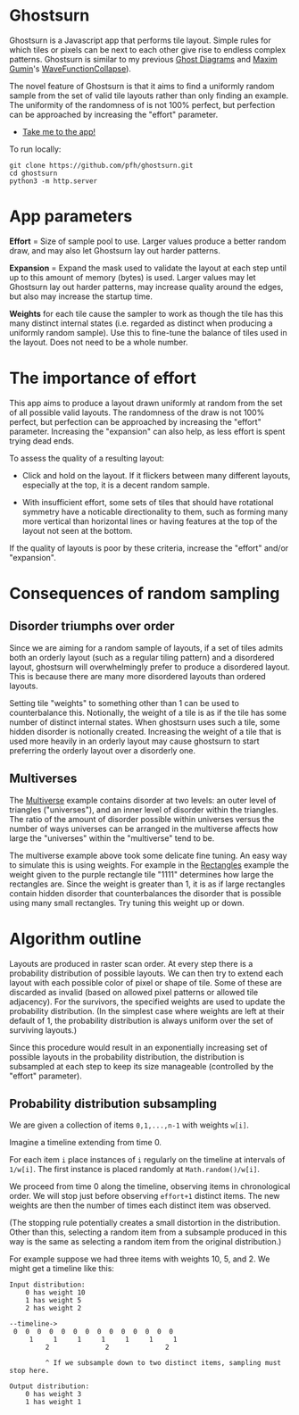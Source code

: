 # Ghostsurn

Ghostsurn is a Javascript app that performs tile layout. Simple rules for which tiles or pixels can be next to each other give rise to endless complex patterns. Ghostsurn is similar to my previous [Ghost Diagrams](http://logarithmic.net/pfh/ghost-diagrams) and [Maxim Gumin](https://twitter.com/ExUtumno)'s [WaveFunctionCollapse](https://github.com/mxgmn/WaveFunctionCollapse)). 

The novel feature of Ghostsurn is that it aims to find a uniformly random sample from the set of valid tile layouts rather than only finding an example. The uniformity of the randomness of is not 100% perfect, but perfection can be approached by increasing the "effort" parameter.

* [Take me to the app!](https://logarithmic.net/ghostsurn)

To run locally:

```
git clone https://github.com/pfh/ghostsurn.git
cd ghostsurn
python3 -m http.server
```

# App parameters

**Effort** = Size of sample pool to use. Larger values produce a better random draw, and may also let Ghostsurn lay out harder patterns.

**Expansion** = Expand the mask used to validate the layout at each step until up to this amount of memory (bytes) is used. Larger values may let Ghostsurn lay out harder patterns, may increase quality around the edges, but also may increase the startup time.

**Weights** for each tile cause the sampler to work as though the tile has this many distinct internal states (i.e. regarded as distinct when producing a uniformly random sample). Use this to fine-tune the balance of tiles used in the layout. Does not need to be a whole number.


# The importance of effort

This app aims to produce a layout drawn uniformly at random from the set of all possible valid layouts. The randomness of the draw is not 100% perfect, but perfection can be approached by increasing the "effort" parameter. Increasing the "expansion" can also help, as less effort is spent trying dead ends. 

To assess the quality of a resulting layout:

* Click and hold on the layout. If it flickers between many different layouts, especially at the top, it is a decent random sample. 

* With insufficient effort, some sets of tiles that should have rotational symmetry have a noticable directionality to them, such as forming many more vertical than horizontal lines or having features at the top of the layout not seen at the bottom.

If the quality of layouts is poor by these criteria, increase the "effort" and/or "expansion".


# Consequences of random sampling

## Disorder triumphs over order

Since we are aiming for a random sample of layouts, if a set of tiles admits both an orderly layout (such as a regular tiling pattern) and a disordered layout, ghostsurn will overwhelmingly prefer to produce a disordered layout. This is because there are many more disordered layouts than ordered layouts.

Setting tile "weights" to something other than 1 can be used to counterbalance this. Notionally, the weight of a tile is as if the tile has some number of distinct internal states. When ghostsurn uses such a tile, some hidden disorder is notionally created. Increasing the weight of a tile that is used more heavily in an orderly layout may cause ghostsurn to start preferring the orderly layout over a disorderly one.

## Multiverses

The [Multiverse](https://logarithmic.net/ghostsurn/0.2/pixel.html#rotation=&width=30&height=60&max_memory=100000&effort=250&scale=10&pattern=10%7C10%7C0222222222201001100221100100222000110202211111222221000202222000222222200222222220222222222222222222&mask=5%7C5%7C0000001100011000000000000&pal0=%23fce94f&pal1=%23d9138a&pal2=%2312a4d9&pal3=%23000000&pal4=%23ffffff&weight0=1&weight1=1&weight2=1&weight3=1&weight4=1) example contains disorder at two levels: an outer level of triangles ("universes"), and an inner level of disorder within the triangles. The ratio of the amount of disorder possible within universes versus the number of ways universes can be arranged in the multiverse affects how large the "universes" within the "multiverse" tend to be.

The multiverse example above took some delicate fine tuning. An easy way to simulate this is using weights. For example in the [Rectangles](https://logarithmic.net/ghostsurn/0.2/tile.html#bg=%23c4a000&outlines=1&grid=0&width=15&height=20&max_memory=100000&effort=250&scale=30&tile0=1444&pal0=%23fce94f&weight0=1&tile1=1111&pal1=%2375507b&weight1=1.5) example the weight given to the purple rectangle tile "1111" determines how large the rectangles are. Since the weight is greater than 1, it is as if large rectangles contain hidden disorder that counterbalances the disorder that is possible using many small rectangles. Try tuning this weight up or down.


# Algorithm outline

Layouts are produced in raster scan order. At every step there is a probability distribution of possible layouts. We can then try to extend each layout with each possible color of pixel or shape of tile. Some of these are discarded as invalid (based on allowed pixel patterns or allowed tile adjacency). For the survivors, the specified weights are used to update the probability distribution. (In the simplest case where weights are left at their default of 1, the probability distribution is always uniform over the set of surviving layouts.)

Since this procedure would result in an exponentially increasing set of possible layouts in the probability distribution, the distribution is subsampled at each step to keep its size manageable (controlled by the "effort" parameter).

## Probability distribution subsampling

We are given a collection of items `0,1,...,n-1` with weights `w[i]`.

Imagine a timeline extending from time 0.

For each item `i` place instances of `i` regularly on the timeline at intervals of `1/w[i]`. The first instance is placed randomly at `Math.random()/w[i]`. 

We proceed from time 0 along the timeline, observing items in chronological order. We will stop just before observing `effort+1` distinct items. The new weights are then the number of times each distinct item was observed.

(The stopping rule potentially creates a small distortion in the distribution. Other than this, selecting a random item from a subsample produced in this way is the same as selecting a random item from the original distribution.)

For example suppose we had three items with weights 10, 5, and 2. We might get a timeline like this:

```
Input distribution:
    0 has weight 10
    1 has weight 5
    2 has weight 2

--timeline->
 0  0  0  0  0  0  0  0  0  0  0  0  0  0
     1     1     1     1     1     1     1
         2              2              2
          
         ^ If we subsample down to two distinct items, sampling must stop here.
         
Output distribution:
    0 has weight 3
    1 has weight 1
```


